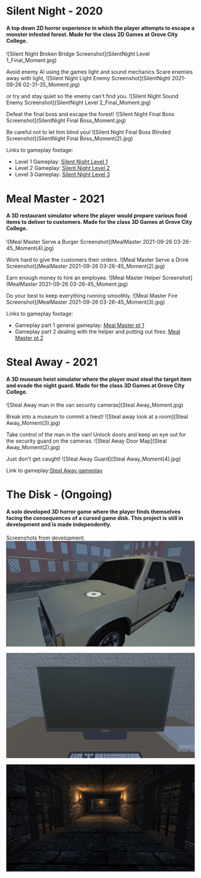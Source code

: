 # Silent Night - 2020
#### A top down 2D horror experience in which the player attempts to escape a monster infested forest. Made for the class 2D Games at Grove City College.
![Silent Night Broken Bridge Screenshot](SilentNight Level 1_Final_Moment.jpg)

Avoid enemy AI using the games light and sound mechanics
Scare enemies away with light,
![Silent Night Light Enemy Screenshot](SilentNight 2021-09-26 02-31-35_Moment.jpg)

or try and stay quiet so the enemy can't find you.
![Silent Night Sound Enemy Screenshot](SilentNight Level 2_Final_Moment.jpg)

Defeat the final boss and escape the forest!
![Silent Night Final Boss Screenshot](SilentNight Final Boss_Moment.jpg)

Be careful not to let him blind you!
![Silent Night Final Boss Blinded Screenshot](SilentNight Final Boss_Moment(2).jpg)

Links to gameplay footage:
* Level 1 Gameplay: [Silent Night Level 1](https://youtu.be/sZoxhyOAAbg)
* Level 2 Gameplay: [Silent Night Level 2](https://youtu.be/CKJ2gBoYZo4)
* Level 3 Gameplay: [Silent Night Level 3](https://youtu.be/fErtqAiskfk)

# Meal Master - 2021
#### A 3D restaurant simulator where the player would prepare various food items to deliver to customers. Made for the class 3D Games at Grove City College.
![Meal Master Serve a Burger Screenshot](MealMaster 2021-09-26 03-26-45_Moment(4).jpg)

Work hard to give the customers their orders.
![Meal Master Serve a Drink Screenshot](MealMaster 2021-09-26 03-26-45_Moment(2).jpg)

Earn enough money to hire an employee.
![Meal Master Helper Screenshot](MealMaster 2021-09-26 03-26-45_Moment.jpg)

Do your best to keep everything running smoothly.
![Meal Master Fire Screenshot](MealMaster 2021-09-26 03-26-45_Moment(3).jpg)

Links to gameplay footage:
* Gameplay part 1 general gameplay: [Meal Master pt 1](https://youtu.be/4eHlhcLYxF8)
* Gameplay part 2 dealing with the helper and putting out fires: [Meal Master pt 2](https://youtu.be/INxgw5u8uFk)

# Steal Away - 2021
#### A 3D museum heist simulator where the player must steal the target item and evade the night guard. Made for the class 3D Games at Grove City College.
![Steal Away man in the van security cameras](Steal Away_Moment.jpg)

Break into a museum to commit a hiest!
![Steal away look at a room](Steal Away_Moment(3).jpg)

Take control of the man in the van! Unlock doors and keep an eye out for the security guard on the cameras.
![Steal Away Door Map](Steal Away_Moment(2).jpg)

Just don't get caught!
![Steal Away Guard](Steal Away_Moment(4).jpg)

Link to gameplay:[Steal Away gameplay](https://youtu.be/24HUG7BPm-I)

# The Disk - (Ongoing)
#### A solo developed 3D horror game where the player finds themselves facing the consequences of a cursed game disk. This project is still in development and is made independently.

Screenshots from development.
![The Disk Disk on the Car](TheDiskCarScreenshot.jpg)

![The Disk Computer](TheDiskComputerScreenshot.jpg)

![The Disk The Dungeon](TheDiskDungeon.jpg)
